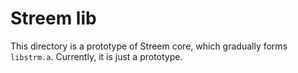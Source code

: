 # Streem lib

This directory is a prototype of Streem core, which gradually forms
`libstrm.a`.  Currently, it is just a prototype.
